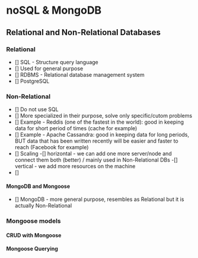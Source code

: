 # noSQL & MongoDB

## Relational and Non-Relational Databases

### Relational

- [] SQL - Structure query language
- [] Used for general purpose
- [] RDBMS - Relational database management system
- [] PostgreSQL

### Non-Relational

- [] Do not use SQL
- [] More specialized in their purpose, solve only specific/cutom problems
- [] Example - Reddis (one of the fastest in the world): good in keeping data for short period of times (cache for example)
- [] Example - Apache Cassandra: good in keeping data for long periods, BUT data that has been written recently will be easier and faster to reach (Facebook for example)
- [] Scaling
  -[] horizontal - we can add one more server/node and connect them both (better) / mainly used in Non-Relational DBs
  -[] vertical - we add more resources on the machine
- []

#### MongoDB and Mongoose

- [] MongoDB - more general purpose, resembles as Relational but it is actually Non-Relational

### Mongoose models

#### CRUD with Mongoose

#### Mongoose Querying

